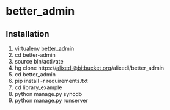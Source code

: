 better_admin
============

Installation
------------

1. virtualenv better_admin
2. cd better-admin
3. source bin/activate
4. hg clone https://alixedi@bitbucket.org/alixedi/better_admin
5. cd better_admin
6. pip install -r requirements.txt
7. cd library_example
8. python manage.py syncdb
9. python manage.py runserver
